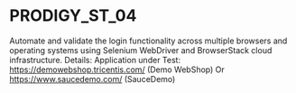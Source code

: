 # PRODIGY_ST_04
Automate and validate the login functionality across multiple browsers and operating systems using Selenium WebDriver and BrowserStack cloud infrastructure.  Details:  Application under Test:  https://demowebshop.tricentis.com/ (Demo WebShop)  Or https://www.saucedemo.com/ (SauceDemo)
